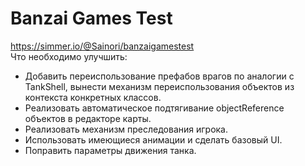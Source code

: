 # Banzai Games Test  
https://simmer.io/@Sainori/banzaigamestest  
Что необходимо улучшить:
* Добавить переиспользование префабов врагов по аналогии с TankShell, вынести механизм переиспользования объектов из контекста конкретных классов.
* Реализовать автоматическое подтягивание objectReference объектов в редакторе карты.
* Реализовать механизм преследования игрока.
* Использовать имеющиеся анимации и сделать базовый UI.
* Поправить параметры движения танка.
